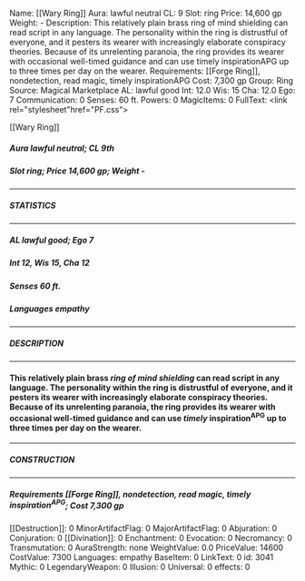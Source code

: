 Name: [[Wary Ring]]
Aura: lawful neutral
CL: 9
Slot: ring
Price: 14,600 gp
Weight: -
Description: This relatively plain brass ring of mind shielding can read script in any language. The personality within the ring is distrustful of everyone, and it pesters its wearer with increasingly elaborate conspiracy theories. Because of its unrelenting paranoia, the ring provides its wearer with occasional well-timed guidance and can use timely inspirationAPG up to three times per day on the wearer.
Requirements: [[Forge Ring]], nondetection, read magic, timely inspirationAPG
Cost: 7,300 gp
Group: Ring
Source: Magical Marketplace
AL: lawful good
Int: 12.0
Wis: 15
Cha: 12.0
Ego: 7
Communication: 0
Senses: 60 ft.
Powers: 0
MagicItems: 0
FullText: <link rel="stylesheet"href="PF.css"><div class="heading"><p class="alignleft">[[Wary Ring]]</p><div style="clear: both;"></div></div><div><h5><b>Aura </b>lawful neutral; <b>CL </b>9th</h5><h5><b>Slot </b>ring; <b>Price </b>14,600 gp; <b>Weight </b>-</h5></div><hr/><div><h5><b>STATISTICS</b></h5></div><hr/><div><h5><b>AL </b>lawful good; <b>Ego </b>7</h5><h5><b>Int </b>12, <b>Wis </b>15, <b>Cha </b>12</h5><h5><b>Senses </b>60 ft.</h5><h5><b>Languages </b>empathy</h5></div><hr/><div><h5><b>DESCRIPTION</b></h5></div><hr/><div><h4><p>This relatively plain brass <i>ring of mind shielding</i> can read script in any language. The personality within the ring is distrustful of everyone, and it pesters its wearer with increasingly elaborate conspiracy theories. Because of its unrelenting paranoia, the ring provides its wearer with occasional well-timed guidance and can use <i>timely</i> inspiration<sup>APG</sup> up to three times per day on the wearer.</p></h4></div><hr/><div><h5><b>CONSTRUCTION</b></h5></div><hr/><div><h5><b>Requirements </b>[[Forge Ring]], <i>nondetection</i>, <i>read magic</i>, <i>timely inspiration<sup>APG</sup></i>; <b>Cost </b>7,300 gp</h5></div>
[[Destruction]]: 0
MinorArtifactFlag: 0
MajorArtifactFlag: 0
Abjuration: 0
Conjuration: 0
[[Divination]]: 0
Enchantment: 0
Evocation: 0
Necromancy: 0
Transmutation: 0
AuraStrength: none
WeightValue: 0.0
PriceValue: 14600
CostValue: 7300
Languages: empathy
BaseItem: 0
LinkText: 0
id: 3041
Mythic: 0
LegendaryWeapon: 0
Illusion: 0
Universal: 0
effects: 0
